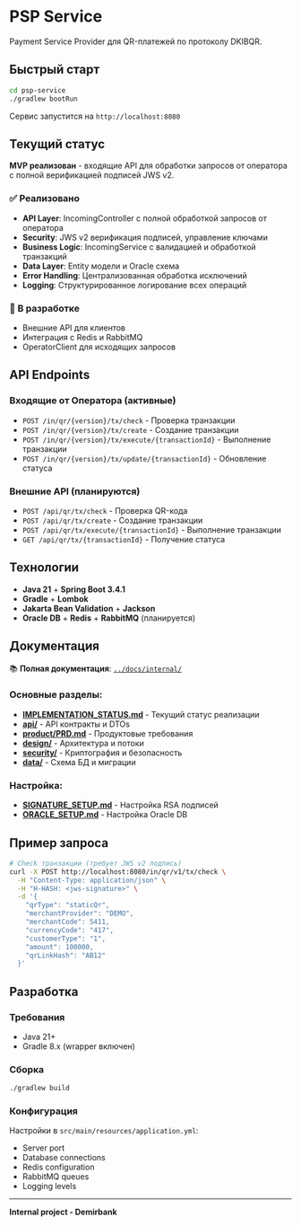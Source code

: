 # PSP Service

Payment Service Provider для QR-платежей по протоколу DKIBQR.

## Быстрый старт

```bash
cd psp-service
./gradlew bootRun
```

Сервис запустится на `http://localhost:8080`

## Текущий статус

**MVP реализован** - входящие API для обработки запросов от оператора с полной верификацией подписей JWS v2.

### ✅ Реализовано
- **API Layer**: IncomingController с полной обработкой запросов от оператора
- **Security**: JWS v2 верификация подписей, управление ключами
- **Business Logic**: IncomingService с валидацией и обработкой транзакций
- **Data Layer**: Entity модели и Oracle схема
- **Error Handling**: Централизованная обработка исключений
- **Logging**: Структурированное логирование всех операций

### 🔄 В разработке
- Внешние API для клиентов
- Интеграция с Redis и RabbitMQ
- OperatorClient для исходящих запросов

## API Endpoints

### Входящие от Оператора (активные)
- `POST /in/qr/{version}/tx/check` - Проверка транзакции
- `POST /in/qr/{version}/tx/create` - Создание транзакции  
- `POST /in/qr/{version}/tx/execute/{transactionId}` - Выполнение транзакции
- `POST /in/qr/{version}/tx/update/{transactionId}` - Обновление статуса

### Внешние API (планируются)
- `POST /api/qr/tx/check` - Проверка QR-кода
- `POST /api/qr/tx/create` - Создание транзакции
- `POST /api/qr/tx/execute/{transactionId}` - Выполнение транзакции
- `GET /api/qr/tx/{transactionId}` - Получение статуса

## Технологии

- **Java 21** + **Spring Boot 3.4.1**
- **Gradle** + **Lombok**
- **Jakarta Bean Validation** + **Jackson**
- **Oracle DB** + **Redis** + **RabbitMQ** (планируется)

## Документация

📚 **Полная документация**: [`../docs/internal/`](../docs/internal/)

### Основные разделы:
- **[IMPLEMENTATION_STATUS.md](../docs/internal/IMPLEMENTATION_STATUS.md)** - Текущий статус реализации
- **[api/](../docs/internal/api/)** - API контракты и DTOs
- **[product/PRD.md](../docs/internal/product/PRD.md)** - Продуктовые требования
- **[design/](../docs/internal/design/)** - Архитектура и потоки
- **[security/](../docs/internal/security/)** - Криптография и безопасность
- **[data/](../docs/internal/data/)** - Схема БД и миграции

### Настройка:
- **[SIGNATURE_SETUP.md](SIGNATURE_SETUP.md)** - Настройка RSA подписей
- **[ORACLE_SETUP.md](ORACLE_SETUP.md)** - Настройка Oracle DB

## Пример запроса

```bash
# Check транзакции (требует JWS v2 подпись)
curl -X POST http://localhost:8080/in/qr/v1/tx/check \
  -H "Content-Type: application/json" \
  -H "H-HASH: <jws-signature>" \
  -d '{
    "qrType": "staticQr",
    "merchantProvider": "DEMO",
    "merchantCode": 5411,
    "currencyCode": "417",
    "customerType": "1",
    "amount": 100000,
    "qrLinkHash": "AB12"
  }'
```

## Разработка

### Требования
- Java 21+
- Gradle 8.x (wrapper включен)

### Сборка
```bash
./gradlew build
```

### Конфигурация
Настройки в `src/main/resources/application.yml`:
- Server port
- Database connections  
- Redis configuration
- RabbitMQ queues
- Logging levels

---

**Internal project - Demirbank**

